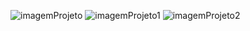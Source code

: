 ![imagemProjeto](https://github.com/gustavosouza33/Projeto2DesafioBTG/assets/44750716/bb01ffb0-c849-49e9-b46c-9bd5bd166f9b)
![imagemProjeto1](https://github.com/gustavosouza33/Projeto2DesafioBTG/assets/44750716/447347d4-4819-4e19-adbe-74a9128d5994)
![imagemProjeto2](https://github.com/gustavosouza33/Projeto2DesafioBTG/assets/44750716/ad4b24bf-a4d4-481d-b2be-2a00a01a27de)
